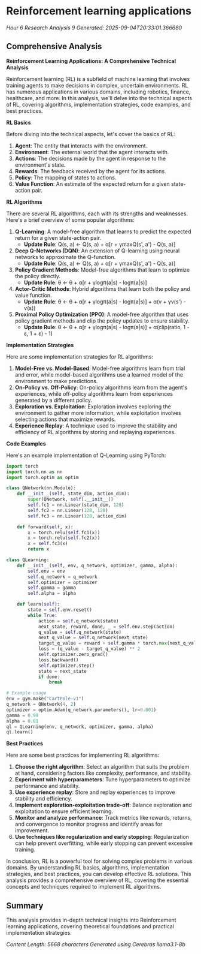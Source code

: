 # Reinforcement learning applications
*Hour 6 Research Analysis 9*
*Generated: 2025-09-04T20:33:01.366680*

## Comprehensive Analysis
**Reinforcement Learning Applications: A Comprehensive Technical Analysis**

Reinforcement learning (RL) is a subfield of machine learning that involves training agents to make decisions in complex, uncertain environments. RL has numerous applications in various domains, including robotics, finance, healthcare, and more. In this analysis, we'll delve into the technical aspects of RL, covering algorithms, implementation strategies, code examples, and best practices.

**RL Basics**

Before diving into the technical aspects, let's cover the basics of RL:

1.  **Agent**: The entity that interacts with the environment.
2.  **Environment**: The external world that the agent interacts with.
3.  **Actions**: The decisions made by the agent in response to the environment's state.
4.  **Rewards**: The feedback received by the agent for its actions.
5.  **Policy**: The mapping of states to actions.
6.  **Value Function**: An estimate of the expected return for a given state-action pair.

**RL Algorithms**

There are several RL algorithms, each with its strengths and weaknesses. Here's a brief overview of some popular algorithms:

1.  **Q-Learning**: A model-free algorithm that learns to predict the expected return for a given state-action pair.
    *   **Update Rule**: Q(s, a) ← Q(s, a) + α[r + γmaxQ(s', a') - Q(s, a)]
2.  **Deep Q-Networks (DQN)**: An extension of Q-learning using neural networks to approximate the Q-function.
    *   **Update Rule**: Q(s, a) ← Q(s, a) + α[r + γmaxQ(s', a') - Q(s, a)]
3.  **Policy Gradient Methods**: Model-free algorithms that learn to optimize the policy directly.
    *   **Update Rule**: θ ← θ + α[r + γlogπ(a|s) - logπ(a|s)]
4.  **Actor-Critic Methods**: Hybrid algorithms that learn both the policy and value function.
    *   **Update Rule**: θ ← θ + α[r + γlogπ(a|s) - logπ(a|s)] + α(v + γv(s') - v(s))
5.  **Proximal Policy Optimization (PPO)**: A model-free algorithm that uses policy gradient methods and clip the policy updates to ensure stability.
    *   **Update Rule**: θ ← θ + α[r + γlogπ(a|s) - logπ(a|s)] + α(clip(ratio, 1 - ε, 1 + ε) - 1)

**Implementation Strategies**

Here are some implementation strategies for RL algorithms:

1.  **Model-Free vs. Model-Based**: Model-free algorithms learn from trial and error, while model-based algorithms use a learned model of the environment to make predictions.
2.  **On-Policy vs. Off-Policy**: On-policy algorithms learn from the agent's experiences, while off-policy algorithms learn from experiences generated by a different policy.
3.  **Exploration vs. Exploitation**: Exploration involves exploring the environment to gather more information, while exploitation involves selecting actions that maximize rewards.
4.  **Experience Replay**: A technique used to improve the stability and efficiency of RL algorithms by storing and replaying experiences.

**Code Examples**

Here's an example implementation of Q-Learning using PyTorch:
```python
import torch
import torch.nn as nn
import torch.optim as optim

class QNetwork(nn.Module):
    def __init__(self, state_dim, action_dim):
        super(QNetwork, self).__init__()
        self.fc1 = nn.Linear(state_dim, 128)
        self.fc2 = nn.Linear(128, 128)
        self.fc3 = nn.Linear(128, action_dim)

    def forward(self, x):
        x = torch.relu(self.fc1(x))
        x = torch.relu(self.fc2(x))
        x = self.fc3(x)
        return x

class QLearning:
    def __init__(self, env, q_network, optimizer, gamma, alpha):
        self.env = env
        self.q_network = q_network
        self.optimizer = optimizer
        self.gamma = gamma
        self.alpha = alpha

    def learn(self):
        state = self.env.reset()
        while True:
            action = self.q_network(state)
            next_state, reward, done, _ = self.env.step(action)
            q_value = self.q_network(state)
            next_q_value = self.q_network(next_state)
            target_q_value = reward + self.gamma * torch.max(next_q_value)
            loss = (q_value - target_q_value) ** 2
            self.optimizer.zero_grad()
            loss.backward()
            self.optimizer.step()
            state = next_state
            if done:
                break

# Example usage
env = gym.make("CartPole-v1")
q_network = QNetwork(4, 2)
optimizer = optim.Adam(q_network.parameters(), lr=0.001)
gamma = 0.99
alpha = 0.01
ql = QLearning(env, q_network, optimizer, gamma, alpha)
ql.learn()
```
**Best Practices**

Here are some best practices for implementing RL algorithms:

1.  **Choose the right algorithm**: Select an algorithm that suits the problem at hand, considering factors like complexity, performance, and stability.
2.  **Experiment with hyperparameters**: Tune hyperparameters to optimize performance and stability.
3.  **Use experience replay**: Store and replay experiences to improve stability and efficiency.
4.  **Implement exploration-exploitation trade-off**: Balance exploration and exploitation to ensure efficient learning.
5.  **Monitor and analyze performance**: Track metrics like rewards, returns, and convergence to monitor progress and identify areas for improvement.
6.  **Use techniques like regularization and early stopping**: Regularization can help prevent overfitting, while early stopping can prevent excessive training.

In conclusion, RL is a powerful tool for solving complex problems in various domains. By understanding RL basics, algorithms, implementation strategies, and best practices, you can develop effective RL solutions. This analysis provides a comprehensive overview of RL, covering the essential concepts and techniques required to implement RL algorithms.

## Summary
This analysis provides in-depth technical insights into Reinforcement learning applications, 
covering theoretical foundations and practical implementation strategies.

*Content Length: 5668 characters*
*Generated using Cerebras llama3.1-8b*
